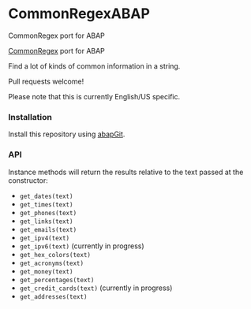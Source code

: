 # CommonRegexABAP
CommonRegex port for ABAP

[CommonRegex](https://github.com/madisonmay/CommonRegex/ "CommonRegex") port for ABAP

Find a lot of kinds of common information in a string.

Pull requests welcome!

Please note that this is currently English/US specific.

### Installation

Install this repository using [abapGit](https://github.com/larshp/abapGit#abapgit).

### API

Instance methods will return the results relative to the text passed at the constructor:
* `get_dates(text)`
* `get_times(text)`
* `get_phones(text)`
* `get_links(text)`
* `get_emails(text)`
* `get_ipv4(text)`
* `get_ipv6(text)` (currently in progress)
* `get_hex_colors(text)`
* `get_acronyms(text)`
* `get_money(text)`
* `get_percentages(text)` 
* `get_credit_cards(text)` (currently in progress)
* `get_addresses(text)`